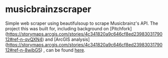 # musicbrainzscraper
Simple web scraper using beautifulsoup to scrape Musicbrainz's API.
The project this was built for, including background on [Pitchfork] (https://storymaps.arcgis.com/stories/4c341820a9c646cf8ed2398303179012#ref-n-qvQXN4) and [ArcGIS analysis] (https://storymaps.arcgis.com/stories/4c341820a9c646cf8ed2398303179012#ref-n-8wibG5) , can be found [here](https://storymaps.arcgis.com/stories/4c341820a9c646cf8ed2398303179012).
